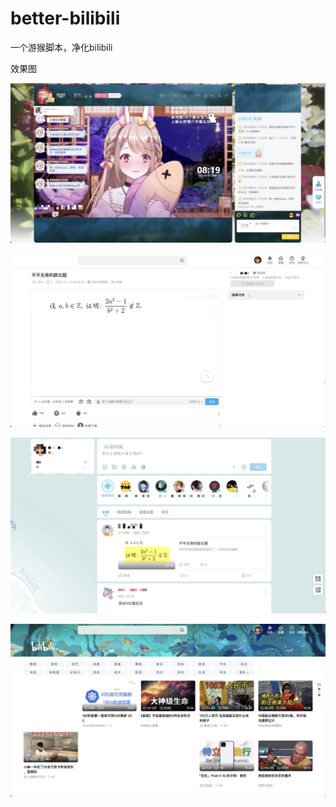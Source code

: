 # better-bilibili

一个游猴脚本，净化bilibili

效果图

![直播间](images/pic-live.png)

![视频播放房间](images/pic-v.png)

![动态页](images/pic-t.png)

![首页](images/pic-home.png)